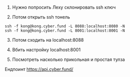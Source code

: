 1. Нужно попросить Леху склонировать ssh ключ

2. Потом открыть ssh тонель
```
ssh -f kong@kong.cyber.fund -L 8088:localhost:8080 -N
ssh -f kong@kong.cyber.fund -L 8001:localhost:8001 -N
```

3. Потом сходить на localhost:8088
4. Вбить настройку localhost:8001

5. Посмотреть насколько прикольная и простая тулза

Ендпоинт https://api.cyber.fund/
